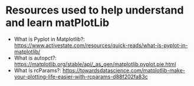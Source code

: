 # Resources used to help understand and learn matPlotLib

- What is Pyplot in Matplotlib?: https://www.activestate.com/resources/quick-reads/what-is-pyplot-in-matplotlib/
- What is autopct?: https://matplotlib.org/stable/api/_as_gen/matplotlib.pyplot.pie.html
- What is rcParams?: https://towardsdatascience.com/matplotlib-make-your-plotting-life-easier-with-rcparams-d88f202fa83c